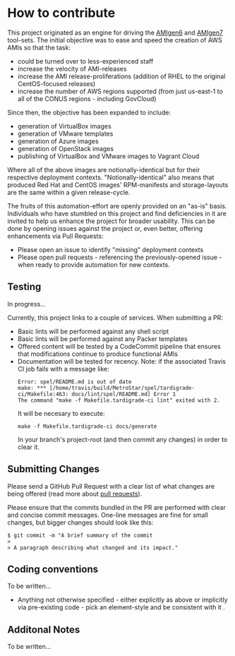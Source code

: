 # How to contribute

This project originated as an engine for driving the [AMIgen6](https://github.com/ferricoxide/AMIgen6.git) and [AMIgen7](https://github.com/ferricoxide/AMIgen7.git) tool-sets. The initial objective was to ease and speed the creation of AWS AMIs so that the task:

* could be turned over to less-experienced staff
* increase the velocity of AMI-releases
* increase the AMI release-proliferations (addition of RHEL to the original CentOS-focused releases)
* increase the number of AWS regions supported (from just us-east-1 to all of the CONUS regions - including GovCloud)

Since then, the objective has been expanded to include:

* generation of VirtualBox images
* generation of VMware templates
* generation of Azure images
* generation of OpenStack images
* publishing of VirtualBox and VMware images to Vagrant Cloud

Where all of the above images are notionally-identical but for their respective deployment contexts. "Notionally-identical" also means that produced Red Hat and CentOS images' RPM-manifests and storage-layouts are the same within a given release-cycle.

The fruits of this automation-effort are openly provided on an "as-is" basis. Individuals who have stumbled on this project and find deficiencies in it are invited to help us enhance the project for broader usability. This can be done by opening issues against the project or, even better, offering enhancements via Pull Requests:

* Please open an issue to identify "missing" deployment contexts
* Please open pull requests - referencing the previously-opened issue - when ready to provide automation for new contexts.


## Testing

In progress...

Currently, this project links to a couple of services. When submitting a PR:
* Basic lints will be performed against any shell script
* Basic lints will be performed against any Packer templates
* Offered content will be tested by a CodeCommit pipeline that ensures that modifications continue to produce functional AMIs
* Documentation will be tested for recency.
    Note: if the associated Travis CI job fails with a message like:
    ~~~
    Error: spel/README.md is out of date
    make: *** [/home/travis/build/MetroStar/spel/tardigrade-ci/Makefile:463: docs/lint/spel/README.md] Error 1
    The command "make -f Makefile.tardigrade-ci lint" exited with 2.
    ~~~
    It will be necesary to execute:
    ~~~
    make -f Makefile.tardigrade-ci docs/generate
    ~~~
    In your branch's project-root (and then commit any changes) in order to clear it.




## Submitting Changes

Please send a GitHub Pull Request with a clear list of what changes are being offered (read more about [pull requests](http://help.github.com/pull-requests/)).

Please ensure that the commits bundled in the PR are performed with clear and concise commit messages. One-line messages are fine for small changes, but bigger changes should look like this:

    $ git commit -m "A brief summary of the commit
    > 
    > A paragraph describing what changed and its impact."

## Coding conventions

To be written...

* Anything not otherwise specified - either explicitly as above or implicitly via pre-existing code - pick an element-style and be consistent with it .


## Additonal Notes

To be written...
